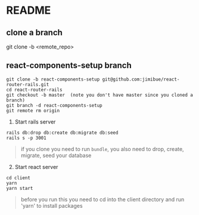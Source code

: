 # README

## clone a branch
git clone -b <branch> <remote_repo>

## react-components-setup  branch
```
git clone -b react-components-setup git@github.com:jimibue/react-router-rails.git
cd react-router-rails
git checkout -b master  (note you don't have master since you cloned a branch)
git branch -d react-components-setup 
git remote rm origin
```

1. Start rails server
```
rails db:drop db:create db:migrate db:seed
rails s -p 3001 
```
>if you clone you need to run `bundle`, you also need to drop, create, migrate, seed your database


2. Start react server
```
cd client
yarn
yarn start
```
>before you run this you need to cd into the client directory and run 'yarn' to install packages
